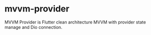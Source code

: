 # mvvm-provider
MVVM Provider is Flutter clean architecture MVVM with provider state manage and Dio connection.

